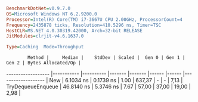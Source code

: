 ```ini

BenchmarkDotNet=v0.9.7.0
OS=Microsoft Windows NT 6.2.9200.0
Processor=Intel(R) Core(TM) i7-3667U CPU 2.00GHz, ProcessorCount=4
Frequency=2435878 ticks, Resolution=410.5296 ns, Timer=TSC
HostCLR=MS.NET 4.0.30319.42000, Arch=32-bit RELEASE
JitModules=clrjit-v4.6.1637.0

Type=Caching  Mode=Throughput  

```
            Method |     Median |    StdDev | Scaled |  Gen 0 | Gen 1 | Gen 2 | Bytes Allocated/Op |
------------------ |----------- |---------- |------- |------- |------ |------ |------------------- |
               New |  6.1034 ns | 0.1739 ns |   1.00 | 637,37 |     - |     - |               7,13 |
 TryDequeueEnqueue | 46.8140 ns | 5.3746 ns |   7.67 |  57,00 | 37,00 | 19,00 |               2,98 |
